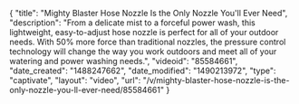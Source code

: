 {
    "title": "Mighty Blaster Hose Nozzle Is the Only Nozzle You'll Ever Need",
    "description": "From a delicate mist to a forceful power wash, this lightweight, easy-to-adjust hose nozzle is perfect for all of your outdoor needs. With 50% more force than traditional nozzles, the pressure control technology will change the way you work outdoors and meet all of your watering and power washing needs.",
    "videoid": "85584661",
    "date_created": "1488247662",
    "date_modified": "1490213972",
    "type": "captivate",
    "layout": "video",
    "url": "\/v\/mighty-blaster-hose-nozzle-is-the-only-nozzle-you-ll-ever-need\/85584661"
}